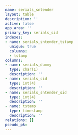 ```yaml
---
name: serials_sntender
layout: table
description: ''
active: false
app_area: ''
primary_key: serials_sid
indexes:
- name: serials_sntender_tstamp
  unique: true
  columns:
  - tstamp
columns:
- name: serials_dummy
  type: char(1)
  description: ''
- name: serials_sid
  type: int(4)
  description: ''
- name: serials_sntender_sid
  type: int(4)
  description: ''
- name: tstamp
  type: timestamp
  description: ''
relations: []
pseudo_pk: 
---
```


